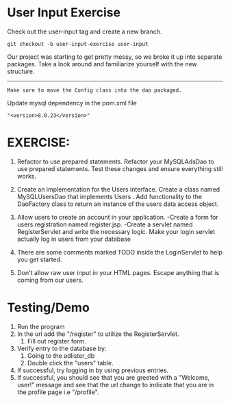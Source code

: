 User Input Exercise
===================
Check out the   user-input   tag and create a new branch.


    git checkout -b user-input-exercise user-input

Our project was starting to get pretty messy, so we broke it up into separate packages. Take a look around and familiarize yourself with the new structure.

-----------------------------------------------------
    Make sure to move the Config class into the dao packaged.

Update mysql dependency in the pom.xml file 

    "<version>8.0.23</version>"

EXERCISE:
==============
1. Refactor to use prepared statements.
    Refactor your   MySQLAdsDao   to use prepared statements. Test these changes and ensure everything still works.

2. Create an implementation for the   Users   interface.
    Create a class named   MySQLUsersDao   that implements   Users  . Add functionality to the   DaoFactory   class to return an instance of the users data access object.

3. Allow users to create an account in your application.
    -Create a form for users registration named   register.jsp.
    -Create a servlet named   RegisterServlet   and write the necessary logic.
    Make your login servlet actually log in users from your database

4. There are some comments marked TODO inside the LoginServlet to help you get started.

5. Don't allow raw user input in your HTML pages. Escape anything that is coming from our users.

Testing/Demo
=====================
1. Run the program
2. In the url add the "/register" to utilize the RegisterServlet.
   1. Fill out register form.
3. Verify entry to the database by:
   1. Going to the adlister_db
   2. Double click the "users" table.
4. If successful, try logging in by using previous entries.
5. If successful, you should see that you are greeted with a "Welcome, user!" message and see that the url change to indicate that you are in the profile page i.e "/profile".


